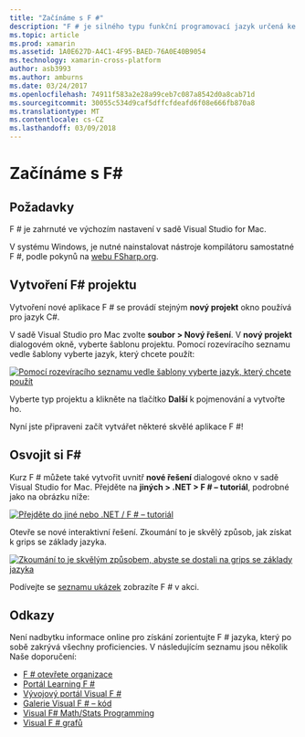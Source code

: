 ```yaml
---
title: "Začínáme s F #"
description: "F # je silného typu funkční programovací jazyk určená ke spuštění na rozhraní .NET"
ms.topic: article
ms.prod: xamarin
ms.assetid: 1A0E627D-A4C1-4F95-BAED-76A0E40B9054
ms.technology: xamarin-cross-platform
author: asb3993
ms.author: amburns
ms.date: 03/24/2017
ms.openlocfilehash: 74911f583a2e28a99ceb7c087a8542d0a8cab71d
ms.sourcegitcommit: 30055c534d9caf5dffcfdeafd6f08e666fb870a8
ms.translationtype: MT
ms.contentlocale: cs-CZ
ms.lasthandoff: 03/09/2018
---
```

# <a name="getting-started-with-f35"></a>Začínáme s F&#35;

## <a name="requirements"></a>Požadavky

F # je zahrnuté ve výchozím nastavení v sadě Visual Studio for Mac.

V systému Windows, je nutné nainstalovat nástroje kompilátoru samostatné F #, podle pokynů na [webu FSharp.org](http://fsharp.org/use/windows/).

## <a name="creating-an-f35-project"></a>Vytvoření F&#35; projektu

Vytvoření nové aplikace F # se provádí stejným **nový projekt** okno používá pro jazyk C#.

V sadě Visual Studio pro Mac zvolte **soubor > Nový řešení**. V **nový projekt** dialogovém okně, vyberte šablonu projektu. Pomocí rozevíracího seznamu vedle šablony vyberte jazyk, který chcete použít:

 [![](overview-images/choosefsharp.png "Pomocí rozevíracího seznamu vedle šablony vyberte jazyk, který chcete použít")](overview-images/choosefsharp.png#lightbox)

Vyberte typ projektu a klikněte na tlačítko **Další** k pojmenování a vytvořte ho.


Nyní jste připraveni začít vytvářet některé skvělé aplikace F #!

## <a name="learning-to-use-f35"></a>Osvojit si F&#35;

Kurz F # můžete také vytvořit uvnitř **nové řešení** dialogové okno v sadě Visual Studio for Mac. Přejděte na **jiných > .NET > F # – tutoriál**, podrobné jako na obrázku níže:

 [![](overview-images/fsharptutorial.png "Přejděte do jiné nebo .NET / F # – tutoriál")](overview-images/fsharptutorial.png#lightbox)

Otevře se nové interaktivní řešení. Zkoumání to je skvělý způsob, jak získat k grips se základy jazyka.

 [![](overview-images/newtutorial-sml.png "Zkoumání to je skvělým způsobem, abyste se dostali na grips se základy jazyka")](overview-images/newtutorial.png#lightbox)

Podívejte se [seznamu ukázek](~/cross-platform/platform/fsharp/samples.md) zobrazíte F # v akci.

## <a name="references"></a>Odkazy

Není nadbytku informace online pro získání zorientujte F # jazyka, který po sobě zakrývá všechny proficiencies. V následujícím seznamu jsou několik Naše doporučení:

-  [F # otevřete organizace](http://fsharp.org)
-  [Portál Learning F #](http://tryfsharp.org)
-  [Vývojový portál Visual F #](http://go.microsoft.com/fwlink/?LinkID=234174)
-  [Galerie Visual F # – kód](http://go.microsoft.com/fwlink/?LinkID=124614)
-  [Visual F# Math/Stats Programming](http://go.microsoft.com/fwlink/?LinkId=235173)
-  [Visual F # grafů](http://go.microsoft.com/fwlink/?LinkId=235176)

